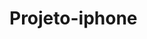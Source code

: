 # Projeto-iphone

<!DOCTYPE html>
<html lang="pt-br">
<style>


  </head>
  <body>
  </body>
  </html> 
  </html>
  
  <h1>Oi</h1> 
  <p>
  <img src="(editar-2-1.jpg)" alt="exemplo de foto">
 
 Projeto-iphone123!  
 h1 {
font-family:Arial;
font-size;
color:blue;

}
  
 
